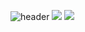<!--
**jsm98/jsm98** is a ✨ _special_ ✨ repository because its `README.md` (this file) appears on your GitHub profile.

Here are some ideas to get you started:

- 🔭 I’m currently working on ...
- 🌱 I’m currently learning ...
- 👯 I’m looking to collaborate on ...
- 🤔 I’m looking for help with ...
- 💬 Ask me about ...
- 📫 How to reach me: ...
- 😄 Pronouns: ...
- ⚡ Fun fact: ...
-->
![header](https://capsule-render.vercel.app/api?type=Waving&color=auto&height=300&section=header&text=Welcome%20to%20Sungmin's%20GitHub%20👋&fontSize=30)
<img src="https://img.shields.io/badge/Spring-3178C6?style=flat&logo=Spring&logoColor=white"/>
<a href="https://hits.seeyoufarm.com"><img src="https://hits.seeyoufarm.com/api/count/incr/badge.svg?url=https%3A%2F%2Fgithub.com%2Fjsm98%2F&count_bg=%233C82C6&title_bg=%23555555&icon=&icon_color=%23E7E7E7&title=hits&edge_flat=false"/></a>

